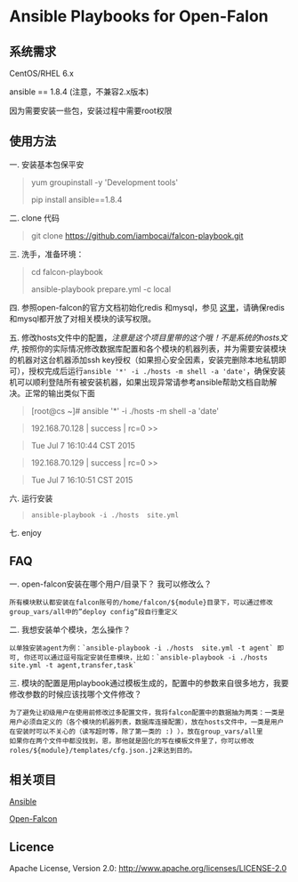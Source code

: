 Ansible Playbooks for Open-Falon
====================================

系统需求
------------------------------------

CentOS/RHEL 6.x

ansible == 1.8.4 (注意，不兼容2.x版本)

因为需要安装一些包，安装过程中需要root权限

使用方法
------------------------------------
一.   安装基本包保平安

>	yum groupinstall -y 'Development tools'
>
>	pip install ansible==1.8.4

二.   clone 代码

>	git clone https://github.com/iambocai/falcon-playbook.git


三.   洗手，准备环境：

>	cd falcon-playbook
>
>	ansible-playbook prepare.yml -c local

	
四.   参照open-falcon的官方文档初始化redis 和mysql，参见 [这里](http://book.open-falcon.com/zh/install/prepare.html)，请确保redis和mysql都开放了对相关模块的读写权限。

五.   修改hosts文件中的配置，*注意是这个项目里带的这个哦！不是系统的hosts文件*, 按照你的实际情况修改数据库配置和各个模块的机器列表，并为需要安装模块的机器对这台机器添加ssh key授权（如果担心安全因素，安装完删除本地私钥即可），授权完成后运行`ansible '*' -i ./hosts -m shell -a 'date'`，确保安装机可以顺利登陆所有被安装机器，如果出现异常请参考ansible帮助文档自助解决。正常的输出类似下面

>[root@cs ~]#  ansible '*' -i ./hosts -m shell -a 'date'

> 192.168.70.128 | success | rc=0 >>

> Tue Jul  7 16:10:44 CST 2015

> 

> 192.168.70.129 | success | rc=0 >>

> Tue Jul  7 16:10:51 CST 2015

六.   运行安装

>	  ansible-playbook -i ./hosts  site.yml


七.   enjoy


FAQ
------------------------------------
一.  open-falcon安装在哪个用户/目录下？ 我可以修改么？

	所有模块默认都安装在falcon账号的/home/falcon/${module}目录下，可以通过修改group_vars/all中的”deploy config“段自行重定义
	
二.  我想安装单个模块，怎么操作？

	以单独安装agent为例：`ansible-playbook -i ./hosts  site.yml -t agent` 即可, 你还可以通过逗号指定安装任意模块，比如：`ansible-playbook -i ./hosts  site.yml -t agent,transfer,task` 

三. 模块的配置是用playbook通过模板生成的，配置中的参数来自很多地方，我要修改参数的时候应该找哪个文件修改？

	为了避免让初级用户在使用前修改过多配置文件，我将falcon配置中的数据抽为两类：一类是用户必须自定义的（各个模块的机器列表，数据库连接配置），放在hosts文件中，一类是用户在安装时可以不关心的（读写超时等，除了第一类的 :) ），放在group_vars/all里
	如果你在两个文件中都没找到，恩，那他就是固化的写在模板文件里了，你可以修改roles/${module}/templates/cfg.json.j2来达到目的。


相关项目
------------------------------------

[Ansible](http://www,ansible.com)

[Open-Falcon](http://www.open-falcon.com)

Licence
------------------------------------
Apache License, Version 2.0: http://www.apache.org/licenses/LICENSE-2.0
